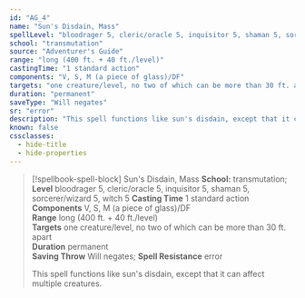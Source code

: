 ```yaml
---
id: "AG_4"
name: "Sun's Disdain, Mass"
spellLevel: "bloodrager 5, cleric/oracle 5, inquisitor 5, shaman 5, sorcerer/wizard 5, witch 5"
school: "transmutation"
source: "Adventurer's Guide"
range: "long (400 ft. + 40 ft./level)"
castingTime: "1 standard action"
components: "V, S, M (a piece of glass)/DF"
targets: "one creature/level, no two of which can be more than 30 ft. apart"
duration: "permanent"
saveType: "Will negates"
sr: "error"
description: "This spell functions like sun's disdain, except that it can affect multiple creatures."
known: false
cssclasses:
  - hide-title
  - hide-properties
---
```


> [!spellbook-spell-block] Sun's Disdain, Mass
> **School:** transmutation; **Level** bloodrager 5, cleric/oracle 5, inquisitor 5, shaman 5, sorcerer/wizard 5, witch 5
> **Casting Time** 1 standard action  
> **Components** V, S, M (a piece of glass)/DF  
> **Range** long (400 ft. + 40 ft./level)  
> **Targets** one creature/level, no two of which can be more than 30 ft. apart  
> **Duration** permanent  
> **Saving Throw** Will negates; **Spell Resistance** error
> 
> This spell functions like sun's disdain, except that it can affect multiple creatures.